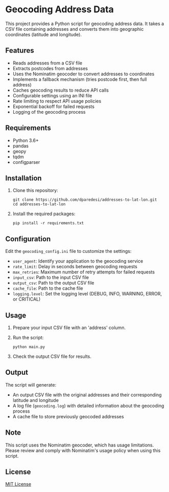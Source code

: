 # Geocoding Address Data

This project provides a Python script for geocoding address data. It takes a CSV file containing addresses and converts them into geographic coordinates (latitude and longitude).

## Features

- Reads addresses from a CSV file
- Extracts postcodes from addresses
- Uses the Nominatim geocoder to convert addresses to coordinates
- Implements a fallback mechanism (tries postcode first, then full address)
- Caches geocoding results to reduce API calls
- Configurable settings using an INI file
- Rate limiting to respect API usage policies
- Exponential backoff for failed requests
- Logging of the geocoding process

## Requirements

- Python 3.6+
- pandas
- geopy
- tqdm
- configparser

## Installation

1. Clone this repository:
   ```
   git clone https://github.com/dparedesi/addresses-to-lat-lon.git
   cd addresses-to-lat-lon
   ```

2. Install the required packages:
   ```
   pip install -r requirements.txt
   ```

## Configuration

Edit the `geocoding_config.ini` file to customize the settings:

- `user_agent`: Identify your application to the geocoding service
- `rate_limit`: Delay in seconds between geocoding requests
- `max_retries`: Maximum number of retry attempts for failed requests
- `input_csv`: Path to the input CSV file
- `output_csv`: Path to the output CSV file
- `cache_file`: Path to the cache file
- `logging.level`: Set the logging level (DEBUG, INFO, WARNING, ERROR, or CRITICAL)

## Usage

1. Prepare your input CSV file with an 'address' column.

2. Run the script:
   ```
   python main.py
   ```

3. Check the output CSV file for results.

## Output

The script will generate:
- An output CSV file with the original addresses and their corresponding latitude and longitude
- A log file (`geocoding.log`) with detailed information about the geocoding process
- A cache file to store previously geocoded addresses

## Note

This script uses the Nominatim geocoder, which has usage limitations. Please review and comply with Nominatim's usage policy when using this script.

## License

[MIT License](LICENSE)